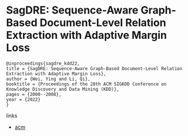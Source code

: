 # SagDRE: Sequence-Aware Graph-Based Document-Level Relation Extraction with Adaptive Margin Loss

```
@inproceedings{sagdre_kdd22,
title = {SagDRE: Sequence-Aware Graph-Based Document-Level Relation Extraction with Adaptive Margin Loss},
author = {Wei, Ying and Li, Qi},
booktitle = {Proceedings of the 28th ACM SIGKDD Conference on Knowledge Discovery and Data Mining (KDD)},
pages = {2000--2008},
year = {2022}
}
```

links
- [acm](https://dl.acm.org/doi/10.1145/3534678.3539304)
